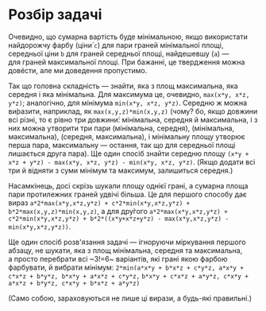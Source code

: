 # Розбір задачі

Очевидно, що&nbsp;сумарна вартість буде мінімальною, якщо використати найдорожчу фарбу (ціни́ `c`) для&nbsp;пари граней мінімальної площі, середньої ціни `b` для&nbsp;граней середньої площі, найдешевшу (`a`) — для&nbsp;граней максимальної площі. При бажанні, це твердження можна довéсти, але ми доведення пропустимо.

Так&nbsp;що головна складність — знайти, яка&nbsp;з площ максимальна, яка середня і&nbsp;яка мінімальна. Для максимума це, очевидно, `max(x*y, x*z, y*z)`; аналогічно, для мінімума `min(x*y, x*z, y*z)`. Середню ж можна ви́разити, наприклад, як `max(x,y,z)*min(x,y,z)` (чому? бо,&nbsp;якщо довжини всі різні, то є рівно три довжини́: мінімальна, середня&nbsp;й максимальна, і&nbsp;з них можна утворити три пари (мінімальна, середня), (мінімальна, максимальна), (середня, максимальна), і&nbsp;мінімальну площу утворює перша пара, максимальну — остання, так&nbsp;що для&nbsp;середньої площі лишається друга пара). Ще один спосіб знайти середню площу `(x*y + x*z + y*z) - max(x*y, x*z, y*z) - min(x*y, x*z, y*z)`. (Якщо додати всі три&nbsp;й відняти з&nbsp;суми мінімум&nbsp;та максимум, залишиться середня.)

Насамкінець, досі скрізь шукали площу однієї грані, а&nbsp;сумарна площа пари протилежних граней удвічі більша. Це&nbsp;для першого способу дає вираз `a*2*max(x*y,x*z,y*z) + c*2*min(x*y,x*z,y*z) + b*2*max(x,y,z)*min(x,y,z)`, а&nbsp;для дру́гого `a*2*max(x*y,x*z,y*z) + c*2*min(x*y,x*z,y*z) + b*2*((x*y+x*z+y*z) - max(x*y,x*z,y*z) -` `min(x*y,x*z,y*z))`.

Ще один спосіб розв'язання задачі — ігноруючи міркування першого абзацу, не шукати, яка&nbsp;з площ мінімальна, середня&nbsp;та максимальна, а&nbsp;просто перебрати всі ~3!=6~ варіантів, які грані якою фарбою фарбувати, й&nbsp;вибрати мінімум:
`2*min(a*x*y + b*x*z + c*y*z, a*x*y + c*x*z + b*y*z, b*x*y + a*x*z + c*y*z,` `b*x*y + c*x*z + a*y*z, c*x*y + a*x*z + b*y*z, c*x*y + b*x*z + a*y*z)`

(Само собою, зараховуються не лише ці вирази, а&nbsp;будь-які правильні.)
